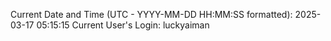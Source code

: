 Current Date and Time (UTC - YYYY-MM-DD HH:MM:SS formatted): 2025-03-17 05:15:15
Current User's Login: luckyaiman
